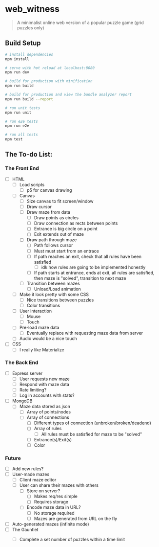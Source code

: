 # web_witness

> A minimalist online web version of a popular puzzle game (grid puzzles only)

## Build Setup

``` bash
# install dependencies
npm install

# serve with hot reload at localhost:8080
npm run dev

# build for production with minification
npm run build

# build for production and view the bundle analyzer report
npm run build --report

# run unit tests
npm run unit

# run e2e tests
npm run e2e

# run all tests
npm test
```

## The To-do List:
### The Front End
- [ ] HTML
	- [ ] Load scripts
		- [ ] p5 for canvas drawing
	- [ ] Canvas
		- [ ] Size canvas to fit screen/window
		- [ ] Draw cursor
		- [ ] Draw maze from data
			- [ ] Draw points as circles
			- [ ] Draw connection as rects between points
			- [ ] Entrance is big circle on a point
			- [ ] Exit extends out of maze
		- [ ] Draw path through maze
			- [ ] Path follows cursor
			- [ ] Must must start from an entrace
			- [ ] If path reaches an exit, check that all rules have been satisfied
				- [ ] idk how rules are going to be implemented honestly
			- [ ] If path starts at entrance, ends at exit, all rules are satisfied, then maze is "solved", transition to next maze
		- [ ] Transition between mazes
			- [ ] Unload/Load animation
	- [ ] Make it look pretty with some CSS
		- [ ] Nice transitions between puzzles
		- [ ] Color transitions
	- [ ] User interaction
		- [ ] Mouse
		- [ ] Touch
	- [ ] Pre-load maze data
		- [ ] Eventually replace with requesting maze data from server
	- [ ] Audio would be a nice touch
- [ ] CSS
	- [ ] I really like Materialize

### The Back End
- [ ] Express server
	- [ ] User requests new maze
	- [ ] Respond with maze data
	- [ ] Rate limiting?
	- [ ] Log in accounts with stats?
- [ ] MongoDB
	- [ ] Maze data stored as json
		- [ ] Array of points/nodes
		- [ ] Array of connections
			- [ ] Different types of connection (unbroken/broken/deadend)
			- [ ] Array of rules
				- [ ] All rules must be satisfied for maze to be "solved"
			- [ ] Entrance(s)/Exit(s)
			- [ ] Color

### Future
- [ ] Add new rules?
- [ ] User-made mazes
	- [ ] Client maze editor
	- [ ] User can share their mazes with others
		- [ ] Store on server?
			- [ ] Makes req/res simple
			- [ ] Requires storage 
		- [ ] Encode maze data in URL?
			- [ ] No storage required
			- [ ] Mazes are generated from URL on the fly
- [ ] Auto-generated mazes (infinite mode)
- [ ] The Gauntlet 
	- [ ] Complete a set number of puzzles within a time limit

